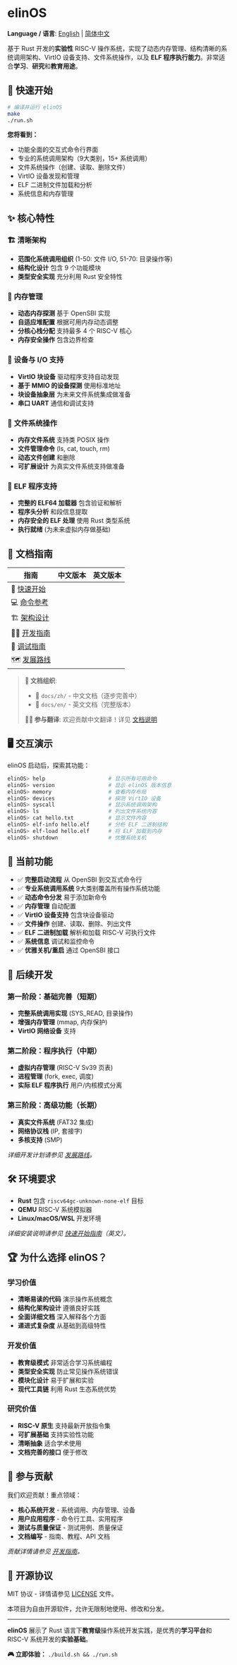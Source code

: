 # elinOS

**Language / 语言**: [English](README.md) | [简体中文](README_zh.md)

基于 Rust 开发的**实验性** RISC-V 操作系统，实现了动态内存管理、结构清晰的系统调用架构、VirtIO 设备支持、文件系统操作，以及 **ELF 程序执行能力**。非常适合**学习**、**研究**和**教育用途**。

## 🚀 快速开始

```bash
# 编译并运行 elinOS
make
./run.sh
```

**您将看到：**
- 功能全面的交互式命令行界面
- 专业的系统调用架构（9大类别，15+ 系统调用）
- 文件系统操作（创建、读取、删除文件）
- VirtIO 设备发现和管理
- ELF 二进制文件加载和分析
- 系统信息和内存管理

## ✨ 核心特性

### 🏗 **清晰架构**
- **范围化系统调用组织** (1-50: 文件 I/O, 51-70: 目录操作等)
- **结构化设计** 包含 9 个功能模块
- **类型安全实现** 充分利用 Rust 安全特性

### 💾 **内存管理**
- **动态内存探测** 基于 OpenSBI 实现
- **自适应堆配置** 根据可用内存动态调整
- **分核心栈分配** 支持最多 4 个 RISC-V 核心
- **内存安全操作** 包含边界检查

### 🔧 **设备与 I/O 支持**
- **VirtIO 块设备** 驱动程序支持自动发现
- **基于 MMIO 的设备探测** 使用标准地址
- **块设备抽象层** 为未来文件系统集成做准备
- **串口 UART** 通信和调试支持

### 📁 **文件系统操作**
- **内存文件系统** 支持类 POSIX 操作
- **文件管理命令** (ls, cat, touch, rm)
- **动态文件创建** 和删除
- **可扩展设计** 为真实文件系统支持做准备

### 🔄 **ELF 程序支持**
- **完整的 ELF64 加载器** 包含验证和解析
- **程序头分析** 和段信息提取
- **内存安全的 ELF 处理** 使用 Rust 类型系统
- **执行就绪** (为未来虚拟内存做基础)

## 📖 文档指南

| 指南 | 中文版本 | 英文版本 |
|-------|---------|----------|
| 🚀 [快速开始](docs/zh/getting-started.md) |
| 💻 [命令参考](docs/zh/commands.md) |
| 🏗  [架构设计](docs/zh/architecture.md) |
| 👨‍💻 [开发指南](docs/zh/development.md) |
| 🐛 [调试指南](docs/zh/debugging.md) |
| 🗺 [发展路线](docs/zh/roadmap.md) |

> **📂 文档组织**: 
> - 📁 `docs/zh/` - 中文文档（逐步完善中）
> - 📁 `docs/en/` - 英文文档（完整版本）
> 
> **🙋‍♀️ 参与翻译**: 欢迎贡献中文翻译！详见 [文档说明](docs/README.md)

## 🖥 交互演示

elinOS 启动后，探索其功能：

```bash
elinOS> help                    # 显示所有可用命令
elinOS> version                 # 显示 elinOS 版本信息
elinOS> memory                  # 查看内存布局
elinOS> devices                 # 探测 VirtIO 设备
elinOS> syscall                 # 显示系统调用架构
elinOS> ls                      # 列出文件系统内容
elinOS> cat hello.txt           # 显示文件内容
elinOS> elf-info hello.elf      # 分析 ELF 二进制结构
elinOS> elf-load hello.elf      # 将 ELF 加载到内存
elinOS> shutdown                # 优雅系统关机
```

## 🎯 当前功能

- ✅ **完整启动流程** 从 OpenSBI 到交互式命令行
- ✅ **专业系统调用系统** 9大类别覆盖所有操作系统功能
- ✅ **动态命令分发** 易于添加新命令
- ✅ **内存管理** 自动配置
- ✅ **VirtIO 设备支持** 包含块设备驱动
- ✅ **文件操作** 创建、读取、删除、列出文件
- ✅ **ELF 二进制加载** 解析和加载 RISC-V 可执行文件
- ✅ **系统信息** 调试和监控命令
- ✅ **优雅关机/重启** 通过 OpenSBI 接口

## 🚧 后续开发

### 第一阶段：基础完善（短期）
- **完整系统调用实现** (SYS_READ, 目录操作)
- **增强内存管理** (mmap, 内存保护)
- **VirtIO 网络设备** 支持

### 第二阶段：程序执行（中期）
- **虚拟内存管理** (RISC-V Sv39 页表)
- **进程管理** (fork, exec, 调度)
- **实际 ELF 程序执行** 用户/内核模式分离

### 第三阶段：高级功能（长期）
- **真实文件系统** (FAT32 集成)
- **网络协议栈** (IP, 套接字)
- **多核支持** (SMP)

*详细开发计划请参见 [发展路线](docs/en/roadmap.md)。*

## 🛠 环境要求

- **Rust** 包含 `riscv64gc-unknown-none-elf` 目标
- **QEMU** RISC-V 系统模拟器
- **Linux/macOS/WSL** 开发环境

*详细安装说明请参见 [快速开始指南](docs/en/getting-started.md)（英文）。*

## 🏆 为什么选择 elinOS？

### 学习价值
- **清晰易读的代码** 演示操作系统概念
- **结构化架构设计** 遵循良好实践
- **全面详细文档** 深入解释各个方面
- **递进式复杂度** 从基础到高级特性

### 开发价值
- **教育级模式** 非常适合学习系统编程
- **类型安全实现** 防止常见操作系统错误
- **模块化设计** 易于扩展和实验
- **现代工具链** 利用 Rust 生态系统优势

### 研究价值
- **RISC-V 原生** 支持最新开放指令集
- **可扩展基础** 支持实验性功能
- **清晰抽象** 适合学术使用
- **文档完善的接口** 便于修改

## 🤝 参与贡献

我们欢迎贡献！重点领域：

- **核心系统开发** - 系统调用、内存管理、设备
- **用户应用程序** - 命令行工具、实用程序
- **测试与质量保证** - 测试用例、质量保证
- **文档编写** - 指南、教程、API 文档

*贡献详情请参见 [开发指南](docs/en/development.md)。*

## 📄 开源协议

MIT 协议 - 详情请参见 [LICENSE](LICENSE) 文件。

本项目为自由开源软件，允许无限制地使用、修改和分发。

---

**elinOS** 展示了 Rust 语言下**教育级**操作系统开发实践，是优秀的**学习平台**和 RISC-V 系统开发的**实验基础**。

**🎮 立即体验：** `./build.sh && ./run.sh` 